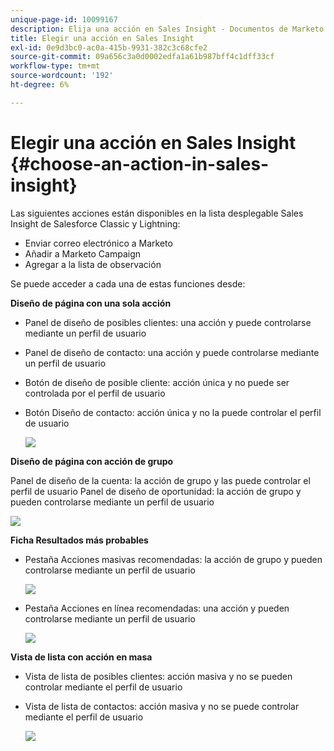 ```yaml
---
unique-page-id: 10099167
description: Elija una acción en Sales Insight - Documentos de Marketo - Documentación del producto
title: Elegir una acción en Sales Insight
exl-id: 0e9d3bc0-ac0a-415b-9931-382c3c68cfe2
source-git-commit: 09a656c3a0d0002edfa1a61b987bff4c1dff33cf
workflow-type: tm+mt
source-wordcount: '192'
ht-degree: 6%

---
```


# Elegir una acción en Sales Insight {#choose-an-action-in-sales-insight}

Las siguientes acciones están disponibles en la lista desplegable Sales Insight de Salesforce Classic y Lightning:

* Enviar correo electrónico a Marketo
* Añadir a Marketo Campaign
* Agregar a la lista de observación

Se puede acceder a cada una de estas funciones desde:

**Diseño de página con una sola acción**

* Panel de diseño de posibles clientes: una acción y puede controlarse mediante un perfil de usuario
* Panel de diseño de contacto: una acción y puede controlarse mediante un perfil de usuario
* Botón de diseño de posible cliente: acción única y no puede ser controlada por el perfil de usuario
* Botón Diseño de contacto: acción única y no la puede controlar el perfil de usuario

  ![](assets/-.png)

**Diseño de página con acción de grupo**

Panel de diseño de la cuenta: la acción de grupo y las puede controlar el perfil de usuario
Panel de diseño de oportunidad: la acción de grupo y pueden controlarse mediante un perfil de usuario

![](assets/-.png)

**Ficha Resultados más probables**

* Pestaña Acciones masivas recomendadas: la acción de grupo y pueden controlarse mediante un perfil de usuario

  ![](assets/-.png)

* Pestaña Acciones en línea recomendadas: una acción y pueden controlarse mediante un perfil de usuario

  ![](assets/-.png)

**Vista de lista con acción en masa**

* Vista de lista de posibles clientes: acción masiva y no se pueden controlar mediante el perfil de usuario
* Vista de lista de contactos: acción masiva y no se puede controlar mediante el perfil de usuario

  ![](assets/-.png)
